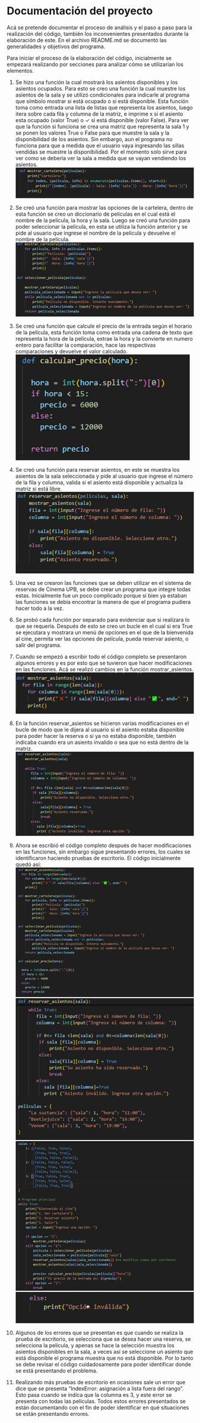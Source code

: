 # Documentación del proyecto

Acá se pretende documentar el proceso de análisis y el paso a paso para la realización del código, también los inconvenientes presentados durante la elaboración de este. En el archivo README.md se documentó las generalidades y objetivos del programa. 

Para iniciar el proceso de la elaboración del código, inicialmente se empezará realizando por secciones para analizar cómo se utilizarían los elementos. 

1. Se hizo una función la cual mostrará los asientos disponibles y los asientos ocupados. Para esto se creo una función la cual muestre los asientos de la sala y se utilizó condicionales para indicarle al programa que símbolo mostrar si está ocupado o si está disponible. 
Esta función toma como entrada una lista de listas que representa los asientos, luego itera sobre cada fila y columna de la matriz, e imprime x si el asiento esta ocupado (valor True) o ✓ si está disponible (valor False). 
Para ver que la función si funciona se crea una matriz que representa la sala 1 y se ponen los valores True o False para que muestre la sala y la disponibilidad de los asientos. 
Sin embargo, aun el programa no funciona para que a medida que el usuario vaya ingresando las sillas vendidas se muestre la disponibilidad. Por el momento solo sirve para ver como se debería ver la sala a medida que se vayan vendiendo los asientos. 
![alt text](image-11.png)
 
2. Se creó una función para mostrar las opciones de la cartelera, dentro de esta función se creo un diccionario de películas en el cual está el nombre de la película, la hora y la sala. Luego se creó una función para poder seleccionar la película, en esta se utiliza la función anterior y se pide al usuario que ingrese el nombre de la película y devuelve el nombre de la película. 
![alt text](image-1.png)
 
3. Se creó una función que calcule el precio de la entrada según el horario de la película, esta función toma como entrada una cadena de texto que representa la hora de la película, extrae la hora y la convierte en numero entero para facilitar la comparación, hace las respectivas comparaciones y devuelve el valor calculado.
![alt text](image-2.png)
  
4. Se creó una función para reservar asientos, en este se muestra los asientos de la sala seleccionada y pide al usuario que ingrese el número de la fila y columna, valida si el asiento está disponible y actualiza la matriz si está libre. 
![alt text](image-3.png)
 
5. Una vez se crearon las funciones que se deben utilizar en el sistema de reservas de Cinema UPB, se debe crear un programa que integre todas estas. Inicialmente fue un poco complicado porque si bien ya estaban las funciones se debía encontrar la manera de que el programa pudiera hacer todo a la vez. 
6. Se probó cada función por separado para evidenciar que si realizara lo que se requería. Después de esto se creo un bucle en el cual si era True se ejecutara y mostrara un menú de opciones en el que de la bienvenida al cine, permita ver las opciones de película, pueda reservar asiento, o salir del programa. 
7. Cuando se empezó a escribir todo el código completo se presentaron algunos errores y es por esto que se tuvieron que hacer modificaciones en las funciones. Acá se realizó cambios en la función mostrar_asientos. 
![alt text](image-4.png) 

8. En la función reservar_asientos se hicieron varias modificaciones en el bucle de modo que le dijera al usuario si el asiento estaba disponible para poder hacer la reserva o si ya no estaba disponible, también indicaba cuando era un asiento invalido o sea que no está dentro de la matriz. 
![alt text](image-5.png)
 
9. Ahora se escribió el código completo después de hacer modificaciones en las funciones, sin embargo sigue presentando errores, los cuales se identificaron haciendo pruebas de escritorio. El código inicialmente quedó así: 
![alt text](image-6.png)
![alt text](image-7.png)
![alt text](image-8.png)
![alt text](image-9.png)

10. Algunos de los errores que se presentan es que cuando se realiza la prueba de escritorio, se selecciona que se desea hacer una reserva, se selecciona la película, y apenas se hace la selección muestra los asientos disponibles en la sala, a veces así se seleccione un asiento que está disponible el programa muestra que no está disponible. Por lo tanto se debe revisar el código cuidadosamente para poder identificar donde se está presentando el problema. 

11. Realizando más pruebas de escritorio en ocasiones sale un error que dice que se presenta “IndexError: asignación a lista fuera del rango”. Esto pasa cuando se indica que la columna es 3, y este error se presenta con todas las películas. Todos estos errores presentados se están documentando con el fin de poder identificar en qué situaciones se están presentando errores. 

